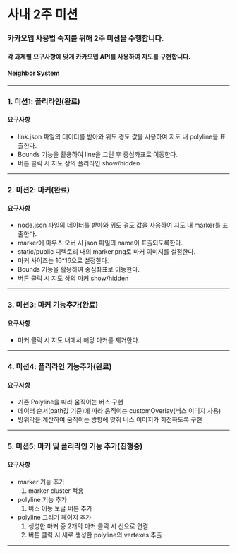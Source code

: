 # 사내 2주 미션 

### 카카오맵 사용법 숙지를 위해 2주 미션을 수행합니다.

#### 각 과제별 요구사항에 맞게 카카오맵 API를 사용하여 지도를 구현합니다.
#### [Neighbor System](http://neighbor21.co.kr)

---

### 1. 미션1: 폴리라인(완료)
#### 요구사항
- link.json 파일의 데이터를 받아와 위도 경도 값을 사용하여 지도 내 polyline을 표출한다.
- Bounds 기능을 활용하여 line을 그린 후 중심좌표로 이동한다.
- 버튼 클릭 시 지도 상의 폴리라인 show/hidden
 
---

### 2. 미션2: 마커(완료)
#### 요구사항
- node.json 파일의 데이터를 받아와 위도 경도 값을 사용하여 지도 내 marker를 표출한다.
- marker에 마우스 오버 시 json 파일의 name이 표출되도록한다.
- static/public 디렉토리 내의 marker.png로 마커 이미지를 설정한다.
- 마커 사이즈는 16*16으로 설정한다.
- Bounds 기능을 활용하여 중심좌표로 이동한다.
- 버튼 클릭 시 지도 상의 마커 show/hidden

---

### 3. 미션3: 마커 기능추가(완료)
#### 요구사항
- 마커 클릭 시 지도 내에서 해당 마커를 제거한다.

---

### 4. 미션4: 폴리라인 기능추가(완료)
#### 요구사항
- 기존 Polyline을 따라 움직이는 버스 구현
- 데이터 순서(path값 기준)에 따라 움직이는 customOverlay(버스 이미지 사용)
- 방위각을 계산하여 움직이는 방향에 맞춰 버스 이미지가 회전하도록 구현

---

### 5. 미션5: 마커 및 폴리라인 기능 추가(진행중)
#### 요구사항
- marker 기능 추가
  1. marker cluster 적용
- polyline 기능 추가
  1. 버스 이동 토글 버튼 추가
- polyline 그리기 페이지 추가
  1. 생성한 마커 중 2개의 마커 클릭 시 선으로 연결
  2. 버튼 클릭 시 새로 생성한 polyline의 vertexes 추출

---
